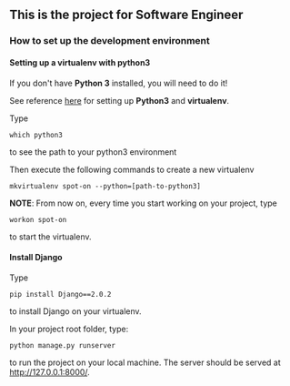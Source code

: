 ## This is the project for Software Engineer

### How to set up the development environment

#### Setting up a virtualenv with python3

If you don't have **Python 3** installed, you will need to do it!

See reference [here](http://www.marinamele.com/2014/07/install-python3-on-mac-os-x-and-use-virtualenv-and-virtualenvwrapper.html) for setting up **Python3** and **virtualenv**.

Type
```
which python3
```
to see the path to your python3 environment

Then execute the following commands to create a new virtualenv
```
mkvirtualenv spot-on --python=[path-to-python3]
```

**NOTE**: From now on, every time you start working on your project, type
```
workon spot-on
```
to start the virtualenv.

#### Install Django
Type
```
pip install Django==2.0.2
```
to install Django on your virtualenv.

In your project root folder, type:
```
python manage.py runserver
```
to run the project on your local machine. The server should be served at http://127.0.0.1:8000/.
